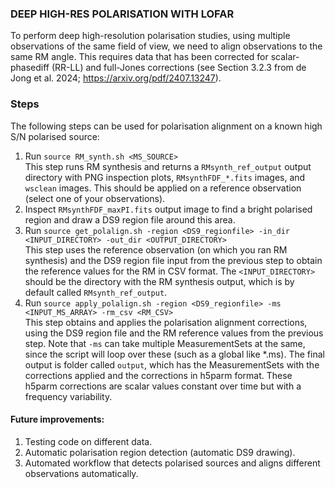 ### DEEP HIGH-RES POLARISATION WITH LOFAR

To perform deep high-resolution polarisation studies, using multiple observations of the same field of view, we need to align observations to the same RM angle.
This requires data that has been corrected for scalar-phasediff (RR-LL) and full-Jones corrections (see Section 3.2.3 from de Jong et al. 2024; <https://arxiv.org/pdf/2407.13247>).

### Steps

The following steps can be used for polarisation alignment on a known high S/N polarised source:
1) Run `source RM_synth.sh <MS_SOURCE>` \
This step runs RM synthesis and returns a `RMsynth_ref_output` output directory with PNG inspection plots, `RMsynthFDF_*.fits` images, and `wsclean` images. This should be applied on a reference observation (select one of your observations).
2) Inspect `RMsynthFDF_maxPI.fits` output image to find a bright polarised region and draw a DS9 region file around this area.
3) Run `source get_polalign.sh -region <DS9_regionfile> -in_dir <INPUT_DIRECTORY> -out_dir <OUTPUT_DIRECTORY>` \
This step uses the reference observation (on which you ran RM synthesis) and the DS9 region file input from the previous step to obtain the reference values for the RM in CSV format.
The `<INPUT_DIRECTORY>` should be the directory with the RM synthesis output, which is by default called `RMsynth_ref_output`.
4) Run `source apply_polalign.sh -region <DS9_regionfile> -ms <INPUT_MS_ARRAY> -rm_csv <RM_CSV>` \
This step obtains and applies the polarisation alignment corrections, using the DS9 region file and the RM reference values from the previous step. Note that `-ms` can take multiple MeasurementSets at the same, since the script will loop over these (such as a global like *.ms).
The final output is folder called `output`, which has the MeasurementSets with the corrections applied and the corrections in h5parm format. These h5parm corrections are scalar values constant over time but with a frequency variability.

#### Future improvements:
1) Testing code on different data.
2) Automatic polarisation region detection (automatic DS9 drawing).
3) Automated workflow that detects polarised sources and aligns different observations automatically.

